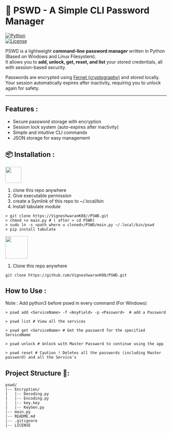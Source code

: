 # 🔐  PSWD - A Simple CLI Password Manager

[![Python](https://img.shields.io/badge/Python-3.x-blue?logo=python)](https://www.python.org/)  
[![License](https://img.shields.io/badge/License-MIT-green.svg)](LICENSE)  

PSWD is a lightweight **command-line password manager** written in Python (Based on Windows and Linux Filesystem).  
It allows you to **add, unlock, get, reset, and list** your stored credentials, all with session-based security.  

Passwords are encrypted using [Fernet (cryptography)](https://cryptography.io/en/latest/) and stored locally.  
Your session automatically expires after inactivity, requiring you to unlock again for safety.  

---

## Features :
- Secure password storage with encryption  
- Session lock system (auto-expires after inactivity)  
- Simple and intuitive CLI commands  
- JSON storage for easy management  

## 📦 Installation :

<img src = "https://www.logo.wine/a/logo/Linux/Linux-Logo.wine.svg"
width = "auto"
height = "50"
style="vertical-align:middle;" />
1. clone this repo anywhere
2. Give executable permission
3. create a Symlink of this repo to ~/.local/bin
4. Install tabulate module
```
> git clone https://VigneshwaranK08//PSWD.git
> chmod +x main.py # ( after > cd PSWD)
> sudo ln -s <path where u cloned>/PSWD/main.py ~/.local/bin/pswd
> pip install tabulate
```
<img src= "https://www.logo.wine/a/logo/Microsoft_Windows/Microsoft_Windows-Logo.wine.svg"
height="70"
width="auto"
style="vertical-align:middle;" />
1. Clone this repo anywhere

```
git clone https://github.com/VigneshwaranK08/PSWD.git
```

## How to Use :

Note : Add python3 before pswd in every command (For Windows)

```
> pswd add <ServiceName> -f <AnyField> -p <Password>  # add a Password

> pswd list # View all the services

> pswd get <ServiceName> # Get the password for the specified ServiceName

> pswd unlock # Unlock with Master Password to continue using the app

> pswd reset # Caution ! Deletes all the passwords (including Master password) and all the Service's

```

## Project Structure 📂:

```
pswd/
|-- Encryption/
|   |-- Decoding.py
|   |-- Encoding.py
|   |-- key.key
|   |-- KeyGen.py
|-- main.py
|-- README.md
|-- .gitignore
|-- LICENSE
```
